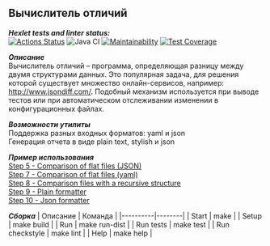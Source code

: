 ## Вычислитель отличий  

***Hexlet tests and linter status:***  
[![Actions Status](https://github.com/Yakov256/java-project-71/workflows/hexlet-check/badge.svg)](https://github.com/Yakov256/java-project-71/actions)
![Java CI](https://github.com/Yakov256/java-project-71/actions/workflows/main.yml/badge.svg)
[![Maintainability](https://api.codeclimate.com/v1/badges/17c5ee080de81c82696a/maintainability)](https://codeclimate.com/github/Yakov256/java-project-71/maintainability)
[![Test Coverage](https://api.codeclimate.com/v1/badges/17c5ee080de81c82696a/test_coverage)](https://codeclimate.com/github/Yakov256/java-project-71/test_coverage)

***Описание***  
Вычислитель отличий – программа, определяющая разницу между двумя структурами данных. Это популярная задача, для решения которой существует множество онлайн-сервисов, например: http://www.jsondiff.com/. Подобный механизм используется при выводе тестов или при автоматическом отслеживании изменении в конфигурационных файлах.

***Возможности утилиты***  
Поддержка разных входных форматов: yaml и json    
Генерация отчета в виде plain text, stylish и json  

***Пример использования***  
[Step 5 - Comparison of flat files (JSON)](https://asciinema.org/a/HnPUad2apHyU8xjeMZ5AW4tpB)  
[Step 7 - Comparison of flat files (yaml)](https://asciinema.org/a/srguS7bJtSx4H0WI08vWNI8tM)  
[Step 8 - Comparison files with a recursive structure](https://asciinema.org/a/lL032dksa6STzvS2RgeMcAepD)    
[Step 9 - Plain formatter](https://asciinema.org/a/6ee105GQ7ktolOGFvHXroR717)  
[Step 10 - Json formatter](https://asciinema.org/a/gqaCr9O7AGP4KkmPIUAi1KqUD)  


***Сборка***
| Описание | Команда |
|----------|--------|
| Start    | make |
| Setup    | make build |
| Run      | make run-dist |
| Run tests | make test |
| Run checkstyle | make lint |
| Help  | make help |
